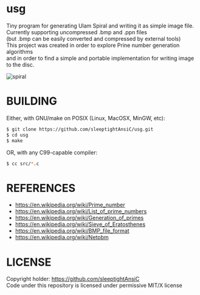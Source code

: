 # usg
Tiny program for generating Ulam Spiral and writing it as simple image file. \
Currently supporting uncompressed .bmp and .ppn files \
(but .bmp can be easily converted and compressed by external tools) \
This project was created in order to explore Prine number generation algorithms \
and in order to find a simple and portable implementation for writing image to the disc.

![spiral](https://github.com/user-attachments/assets/5c51f550-e331-4d55-a561-6ba73e688214)


# BUILDING
Either, with GNU/make on POSIX (Linux, MacOSX, MinGW, etc):
```sh
$ git clone https://github.com/sleeptightAnsiC/usg.git
$ cd usg
$ make
```
OR, with any C99-capable compiler:
```sh
$ cc src/*.c
```

# REFERENCES
- https://en.wikipedia.org/wiki/Prime_number
- https://en.wikipedia.org/wiki/List_of_prime_numbers
- https://en.wikipedia.org/wiki/Generation_of_primes
- https://en.wikipedia.org/wiki/Sieve_of_Eratosthenes
- https://en.wikipedia.org/wiki/BMP_file_format
- https://en.wikipedia.org/wiki/Netpbm

# LICENSE
Copyright holder: https://github.com/sleeptightAnsiC \
Code under this repository is licensed under permissive MIT/X license
